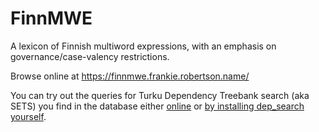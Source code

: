 # FinnMWE

A lexicon of Finnish multiword expressions, with an emphasis on
governance/case-valency restrictions.

Browse online at https://finnmwe.frankie.robertson.name/

You can try out the queries for Turku Dependency Treebank search (aka SETS) you find in the database either [online](http://depsearch-depsearch.rahtiapp.fi/ds_demo/) or [by installing dep_search yourself](https://github.com/TurkuNLP/dep_search).

